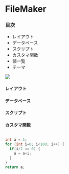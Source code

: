 # FileMaker

### 目次
- レイアウト
- データベース
- スクリプト
- カスタマ関数
- 値一覧
- テーマ

![](http://www.filemaker.com/jp/purchase/resellers/images/filemakerpro16advanced_icon.jpg)

#### レイアウト
#### データベース
#### スクリプト
#### カスタマ関数

~~~java

int a = 1;
for (int i=0; i<100; i++) {
  if(i/2 == 0) {
    a = a+i;
  }
}
return a;


~~~




